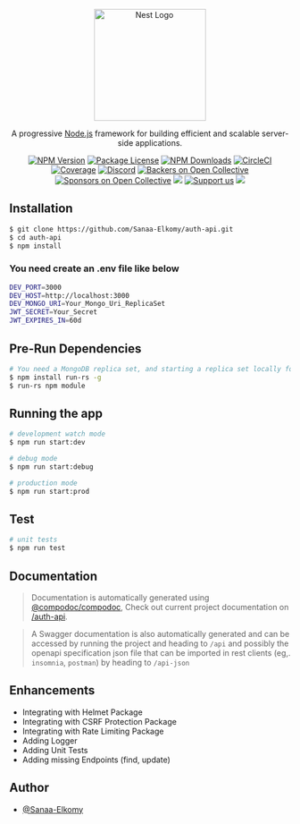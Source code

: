 <p align="center">
  <a href="http://nestjs.com/" target="blank"><img src="https://nestjs.com/img/logo-small.svg" width="200" alt="Nest Logo" /></a>
</p>

[circleci-image]: https://img.shields.io/circleci/build/github/nestjs/nest/master?token=abc123def456
[circleci-url]: https://circleci.com/gh/nestjs/nest

  <p align="center">A progressive <a href="http://nodejs.org" target="_blank">Node.js</a> framework for building efficient and scalable server-side applications.</p>
    <p align="center">
<a href="https://www.npmjs.com/~nestjscore" target="_blank"><img src="https://img.shields.io/npm/v/@nestjs/core.svg" alt="NPM Version" /></a>
<a href="https://www.npmjs.com/~nestjscore" target="_blank"><img src="https://img.shields.io/npm/l/@nestjs/core.svg" alt="Package License" /></a>
<a href="https://www.npmjs.com/~nestjscore" target="_blank"><img src="https://img.shields.io/npm/dm/@nestjs/common.svg" alt="NPM Downloads" /></a>
<a href="https://circleci.com/gh/nestjs/nest" target="_blank"><img src="https://img.shields.io/circleci/build/github/nestjs/nest/master" alt="CircleCI" /></a>
<a href="https://coveralls.io/github/nestjs/nest?branch=master" target="_blank"><img src="https://coveralls.io/repos/github/nestjs/nest/badge.svg?branch=master#9" alt="Coverage" /></a>
<a href="https://discord.gg/G7Qnnhy" target="_blank"><img src="https://img.shields.io/badge/discord-online-brightgreen.svg" alt="Discord"/></a>
<a href="https://opencollective.com/nest#backer" target="_blank"><img src="https://opencollective.com/nest/backers/badge.svg" alt="Backers on Open Collective" /></a>
<a href="https://opencollective.com/nest#sponsor" target="_blank"><img src="https://opencollective.com/nest/sponsors/badge.svg" alt="Sponsors on Open Collective" /></a>
  <a href="https://paypal.me/kamilmysliwiec" target="_blank"><img src="https://img.shields.io/badge/Donate-PayPal-ff3f59.svg"/></a>
    <a href="https://opencollective.com/nest#sponsor"  target="_blank"><img src="https://img.shields.io/badge/Support%20us-Open%20Collective-41B883.svg" alt="Support us"></a>
  <a href="https://twitter.com/nestframework" target="_blank"><img src="https://img.shields.io/twitter/follow/nestframework.svg?style=social&label=Follow"></a>
</p>
  <!--[![Backers on Open Collective](https://opencollective.com/nest/backers/badge.svg)](https://opencollective.com/nest#backer)
  [![Sponsors on Open Collective](https://opencollective.com/nest/sponsors/badge.svg)](https://opencollective.com/nest#sponsor)-->

## Installation

```bash
$ git clone https://github.com/Sanaa-Elkomy/auth-api.git
$ cd auth-api
$ npm install
```

### You need create an .env file like below

```bash
DEV_PORT=3000
DEV_HOST=http://localhost:3000
DEV_MONGO_URI=Your_Mongo_Uri_ReplicaSet
JWT_SECRET=Your_Secret
JWT_EXPIRES_IN=60d
```

## Pre-Run Dependencies

```bash
# You need a MongoDB replica set, and starting a replica set locally for development is an involved process
$ npm install run-rs -g
$ run-rs npm module

```

## Running the app

```bash
# development watch mode
$ npm run start:dev

# debug mode
$ npm run start:debug

# production mode
$ npm run start:prod
```

## Test

```bash
# unit tests
$ npm run test

```

## Documentation

>Documentation is automatically generated using [@compodoc/compodoc](https://compodoc.app/),
Check out current project documentation on [/auth-api](https://sanaa-elkomy.github.io/auth-api/).

>A Swagger documentation is also automatically generated and can be accessed by running the project and heading to `/api`
and possibly the openapi specification json file that can be imported in rest clients (eg,. `insomnia`, `postman`) by heading to `/api-json`

## Enhancements

- Integrating with Helmet Package
- Integrating with CSRF Protection Package
- Integrating with Rate Limiting Package
- Adding Logger
- Adding Unit Tests
- Adding missing Endpoints (find, update)

## Author

- [@Sanaa-Elkomy](https://github.com/Sanaa-Elkomy)
